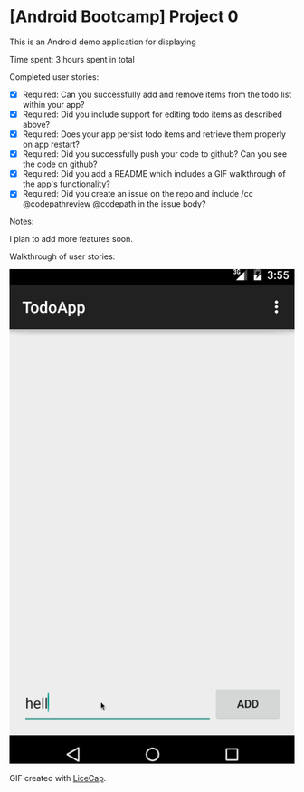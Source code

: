 # [Android Bootcamp] Project 0

This is an Android demo application for displaying 

Time spent: 3 hours spent in total

Completed user stories:

 * [x] Required: Can you successfully add and remove items from the todo list within your app?
 * [x] Required: Did you include support for editing todo items as described above?
 * [x] Required: Does your app persist todo items and retrieve them properly on app restart?
 * [x] Required: Did you successfully push your code to github? Can you see the code on github?
 * [x] Required: Did you add a README which includes a GIF walkthrough of the app's functionality?
 * [x] Required: Did you create an issue on the repo and include /cc @codepathreview @codepath in the issue body?
 
Notes:

I plan to add more features soon.

Walkthrough of user stories:

![Video Walkthrough](android-bootcamp-project-0.gif)

GIF created with [LiceCap](http://www.cockos.com/licecap/).
